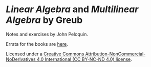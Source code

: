 # _Linear Algebra_ and _Multilinear Algebra_ by Greub
Notes and exercises by John Peloquin.

Errata for the books are [here](https://github.com/blargoner/math-algebra-greub-errata).

Licensed under a [Creative Commons Attribution-NonCommercial-NoDerivatives 4.0 International (CC BY-NC-ND 4.0) license](http://creativecommons.org/licenses/by-nc-nd/4.0/).
